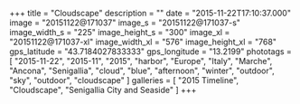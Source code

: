 +++
title = "Cloudscape"
description = ""
date = "2015-11-22T17:10:37.000"
image = "20151122@171037"
image_s = "20151122@171037-s"
image_width_s = "225"
image_height_s = "300"
image_xl = "20151122@171037-xl"
image_width_xl = "576"
image_height_xl = "768"
gps_latitude = "43.7184027833333"
gps_longitude = "13.2199"
phototags = [ "2015-11-22", "2015-11", "2015", "harbor", "Europe", "Italy", "Marche", "Ancona", "Senigallia", "cloud", "blue", "afternoon", "winter", "outdoor", "sky", "outdoor", "cloudscape" ]
galleries = [ "2015 Timeline", "Cloudscape", "Senigallia City and Seaside" ]
+++
